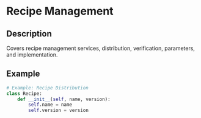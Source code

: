 # Recipe Management

## Description
Covers recipe management services, distribution, verification, parameters, and implementation.

## Example
```python
# Example: Recipe Distribution
class Recipe:
    def __init__(self, name, version):
        self.name = name
        self.version = version
```
